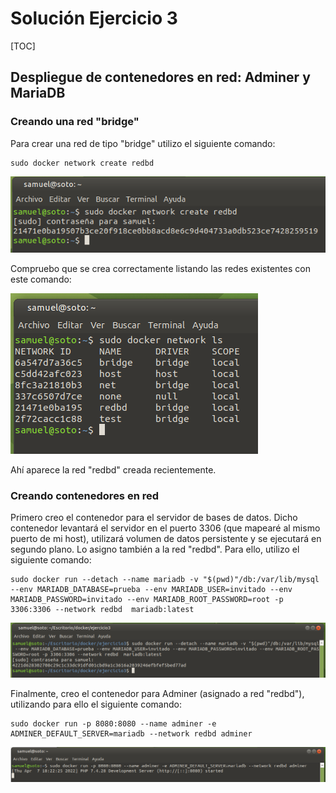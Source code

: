 # Solución Ejercicio 3

[TOC]

## Despliegue de contenedores en red: Adminer y MariaDB

### Creando una red "bridge"

Para crear una red de tipo "bridge" utilizo el siguiente comando:

```shell
sudo docker network create redbd
```

![image-20220407200400588](solucion_ej3.assets/image-20220407200400588.png)

Compruebo que se crea correctamente listando las redes existentes con este comando:

![image-20220407200435950](solucion_ej3.assets/image-20220407200435950.png)

Ahí aparece la red "redbd" creada recientemente.

### Creando contenedores en red

Primero creo el contenedor para el servidor de bases de datos. Dicho contenedor levantará el servidor en el puerto 3306 (que mapearé al mismo puerto de mi host), utilizará volumen de datos persistente y se ejecutará en segundo plano. Lo asigno también a la red "redbd". Para ello, utilizo el siguiente comando:

```shell
sudo docker run --detach --name mariadb -v "$(pwd)"/db:/var/lib/mysql --env MARIADB_DATABASE=prueba --env MARIADB_USER=invitado --env MARIADB_PASSWORD=invitado --env MARIADB_ROOT_PASSWORD=root -p 3306:3306 --network redbd  mariadb:latest
```

![image-20220407201548750](solucion_ej3.assets/image-20220407201548750.png)

Finalmente, creo el contenedor para Adminer (asignado a red "redbd"), utilizando para ello el siguiente comando:

```shell
sudo docker run -p 8080:8080 --name adminer -e ADMINER_DEFAULT_SERVER=mariadb --network redbd adminer
```

![image-20220407202241858](solucion_ej3.assets/image-20220407202241858.png)

